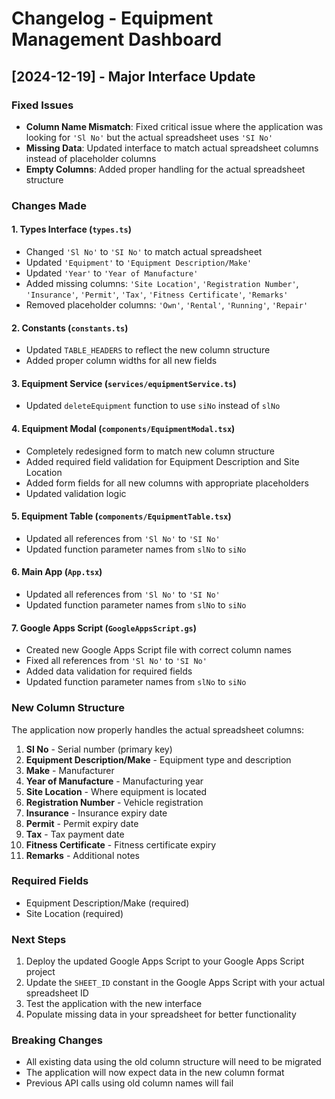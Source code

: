 # Changelog - Equipment Management Dashboard

## [2024-12-19] - Major Interface Update

### Fixed Issues
- **Column Name Mismatch**: Fixed critical issue where the application was looking for `'Sl No'` but the actual spreadsheet uses `'SI No'`
- **Missing Data**: Updated interface to match actual spreadsheet columns instead of placeholder columns
- **Empty Columns**: Added proper handling for the actual spreadsheet structure

### Changes Made

#### 1. Types Interface (`types.ts`)
- Changed `'Sl No'` to `'SI No'` to match actual spreadsheet
- Updated `'Equipment'` to `'Equipment Description/Make'`
- Updated `'Year'` to `'Year of Manufacture'`
- Added missing columns: `'Site Location'`, `'Registration Number'`, `'Insurance'`, `'Permit'`, `'Tax'`, `'Fitness Certificate'`, `'Remarks'`
- Removed placeholder columns: `'Own'`, `'Rental'`, `'Running'`, `'Repair'`

#### 2. Constants (`constants.ts`)
- Updated `TABLE_HEADERS` to reflect the new column structure
- Added proper column widths for all new fields

#### 3. Equipment Service (`services/equipmentService.ts`)
- Updated `deleteEquipment` function to use `siNo` instead of `slNo`

#### 4. Equipment Modal (`components/EquipmentModal.tsx`)
- Completely redesigned form to match new column structure
- Added required field validation for Equipment Description and Site Location
- Added form fields for all new columns with appropriate placeholders
- Updated validation logic

#### 5. Equipment Table (`components/EquipmentTable.tsx`)
- Updated all references from `'Sl No'` to `'SI No'`
- Updated function parameter names from `slNo` to `siNo`

#### 6. Main App (`App.tsx`)
- Updated all references from `'Sl No'` to `'SI No'`
- Updated function parameter names from `slNo` to `siNo`

#### 7. Google Apps Script (`GoogleAppsScript.gs`)
- Created new Google Apps Script file with correct column names
- Fixed all references from `'Sl No'` to `'SI No'`
- Added data validation for required fields
- Updated function parameter names from `slNo` to `siNo`

### New Column Structure
The application now properly handles the actual spreadsheet columns:

1. **SI No** - Serial number (primary key)
2. **Equipment Description/Make** - Equipment type and description
3. **Make** - Manufacturer
4. **Year of Manufacture** - Manufacturing year
5. **Site Location** - Where equipment is located
6. **Registration Number** - Vehicle registration
7. **Insurance** - Insurance expiry date
8. **Permit** - Permit expiry date
9. **Tax** - Tax payment date
10. **Fitness Certificate** - Fitness certificate expiry
11. **Remarks** - Additional notes

### Required Fields
- Equipment Description/Make (required)
- Site Location (required)

### Next Steps
1. Deploy the updated Google Apps Script to your Google Apps Script project
2. Update the `SHEET_ID` constant in the Google Apps Script with your actual spreadsheet ID
3. Test the application with the new interface
4. Populate missing data in your spreadsheet for better functionality

### Breaking Changes
- All existing data using the old column structure will need to be migrated
- The application will now expect data in the new column format
- Previous API calls using old column names will fail
